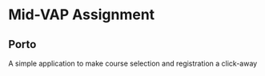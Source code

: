 
# Mid-VAP Assignment

## Porto
A simple application to make course selection and registration a click-away

